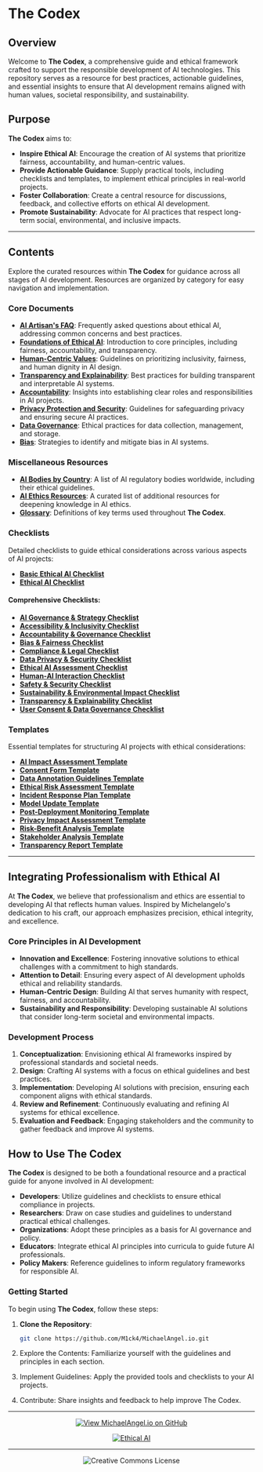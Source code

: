 # The Codex

## Overview

Welcome to **The Codex**, a comprehensive guide and ethical framework crafted to support the responsible development of AI technologies. This repository serves as a resource for best practices, actionable guidelines, and essential insights to ensure that AI development remains aligned with human values, societal responsibility, and sustainability.

## Purpose

**The Codex** aims to:

- **Inspire Ethical AI**: Encourage the creation of AI systems that prioritize fairness, accountability, and human-centric values.
- **Provide Actionable Guidance**: Supply practical tools, including checklists and templates, to implement ethical principles in real-world projects.
- **Foster Collaboration**: Create a central resource for discussions, feedback, and collective efforts on ethical AI development.
- **Promote Sustainability**: Advocate for AI practices that respect long-term social, environmental, and inclusive impacts.

---

## Contents

Explore the curated resources within **The Codex** for guidance across all stages of AI development. Resources are organized by category for easy navigation and implementation.

### Core Documents

- **[AI Artisan's FAQ](./docs/the_codex/AI_Artisians_FAQ.md)**: Frequently asked questions about ethical AI, addressing common concerns and best practices.
- **[Foundations of Ethical AI](./docs/the_codex/archive/Foundations_of_Ethical_AI.md)**: Introduction to core principles, including fairness, accountability, and transparency.
- **[Human-Centric Values](./docs/the_codex/archive/Human-Centric_Values.md)**: Guidelines on prioritizing inclusivity, fairness, and human dignity in AI design.
- **[Transparency and Explainability](./docs/the_codex/archive/Transparency_and_Explainability.md)**: Best practices for building transparent and interpretable AI systems.
- **[Accountability](./docs/the_codex/archive/Accountability.md)**: Insights into establishing clear roles and responsibilities in AI projects.
- **[Privacy Protection and Security](./docs/the_codex/archive/Privacy_Protection_and_Security.md)**: Guidelines for safeguarding privacy and ensuring secure AI practices.
- **[Data Governance](./docs/the_codex/archive/Data_Governance.md)**: Ethical practices for data collection, management, and storage.
- **[Bias](./docs/the_codex/archive/Bias.md)**: Strategies to identify and mitigate bias in AI systems.

### Miscellaneous Resources

- **[AI Bodies by Country](./docs/the_codex/misc/AI_Bodies_by_Country.md)**: A list of AI regulatory bodies worldwide, including their ethical guidelines.
- **[AI Ethics Resources](./docs/the_codex/misc/AI_Ethics_Resources.md)**: A curated list of additional resources for deepening knowledge in AI ethics.
- **[Glossary](./docs/the_codex/misc/Glossary.md)**: Definitions of key terms used throughout **The Codex**.

### Checklists

Detailed checklists to guide ethical considerations across various aspects of AI projects:

- **[Basic Ethical AI Checklist](./docs/the_codex/checklists/Basic_Ethical_AI_Checklist.md)**
- **[Ethical AI Checklist](./docs/the_codex/checklists/Ethical_AI_Checklist.md)**

#### Comprehensive Checklists:

- **[AI Governance & Strategy Checklist](./docs/the_codex/checklists/comprehensive_checklists/AI_Governance_%26_Strategy_Checklist.md)**
- **[Accessibility & Inclusivity Checklist](./docs/the_codex/checklists/comprehensive_checklists/Accessibility_%26_Inclusivity_Checklist.md)**
- **[Accountability & Governance Checklist](./docs/the_codex/checklists/comprehensive_checklists/Accountability_%26_Governance_Checklist.md)**
- **[Bias & Fairness Checklist](./docs/the_codex/checklists/comprehensive_checklists/Bias_%26_Fairness_Checklist.md)**
- **[Compliance & Legal Checklist](./docs/the_codex/checklists/comprehensive_checklists/Compliance_%26_Legal_Checklist.md)**
- **[Data Privacy & Security Checklist](./docs/the_codex/checklists/comprehensive_checklists/Data_Privacy_%26_Security_Checklist.md)**
- **[Ethical AI Assessment Checklist](./docs/the_codex/checklists/comprehensive_checklists/Ethical_AI_Assessment_Checklist.md)**
- **[Human-AI Interaction Checklist](./docs/the_codex/checklists/comprehensive_checklists/Human-AI_Interaction_Checklist.md)**
- **[Safety & Security Checklist](./docs/the_codex/checklists/comprehensive_checklists/Safety_%26_Security_Checklist.md)**
- **[Sustainability & Environmental Impact Checklist](./docs/the_codex/checklists/comprehensive_checklists/Sustainability_%26_Environmental_Impact_Checklist.md)**
- **[Transparency & Explainability Checklist](./docs/the_codex/checklists/comprehensive_checklists/Transparency_%26_Explainability_Checklist.md)**
- **[User Consent & Data Governance Checklist](./docs/the_codex/checklists/comprehensive_checklists/User_Consent_%26_Data_Governance_Checklist.md)**

### Templates

Essential templates for structuring AI projects with ethical considerations:

- **[AI Impact Assessment Template](./docs/the_codex/templates/AI_Impact_Assessment_Template.md)**
- **[Consent Form Template](./docs/the_codex/templates/Consent_Form_Template.md)**
- **[Data Annotation Guidelines Template](./docs/the_codex/templates/Data_Annotation_Guidelines_Template.md)**
- **[Ethical Risk Assessment Template](./docs/the_codex/templates/Ethical_Risk_Assessment_Template.md)**
- **[Incident Response Plan Template](./docs/the_codex/templates/Incident_Response_Plan_Template.md)**
- **[Model Update Template](./docs/the_codex/templates/Model_Update_Template.md)**
- **[Post-Deployment Monitoring Template](./docs/the_codex/templates/Post-Deployment_Monitoring_Template.md)**
- **[Privacy Impact Assessment Template](./docs/the_codex/templates/Privacy_Impact_Assessment_Template.md)**
- **[Risk-Benefit Analysis Template](./docs/the_codex/templates/Risk-Benefit_Analysis_Template.md)**
- **[Stakeholder Analysis Template](./docs/the_codex/templates/Stakeholder_Analysis_Template.md)**
- **[Transparency Report Template](./docs/the_codex/templates/Transparency_Report_Template.md)**

---

## Integrating Professionalism with Ethical AI

At **The Codex**, we believe that professionalism and ethics are essential to developing AI that reflects human values. Inspired by Michelangelo's dedication to his craft, our approach emphasizes precision, ethical integrity, and excellence.

### Core Principles in AI Development

- **Innovation and Excellence**: Fostering innovative solutions to ethical challenges with a commitment to high standards.
- **Attention to Detail**: Ensuring every aspect of AI development upholds ethical and reliability standards.
- **Human-Centric Design**: Building AI that serves humanity with respect, fairness, and accountability.
- **Sustainability and Responsibility**: Developing sustainable AI solutions that consider long-term societal and environmental impacts.

### Development Process

1. **Conceptualization**: Envisioning ethical AI frameworks inspired by professional standards and societal needs.
2. **Design**: Crafting AI systems with a focus on ethical guidelines and best practices.
3. **Implementation**: Developing AI solutions with precision, ensuring each component aligns with ethical standards.
4. **Review and Refinement**: Continuously evaluating and refining AI systems for ethical excellence.
5. **Evaluation and Feedback**: Engaging stakeholders and the community to gather feedback and improve AI systems.

## How to Use The Codex

**The Codex** is designed to be both a foundational resource and a practical guide for anyone involved in AI development:

- **Developers**: Utilize guidelines and checklists to ensure ethical compliance in projects.
- **Researchers**: Draw on case studies and guidelines to understand practical ethical challenges.
- **Organizations**: Adopt these principles as a basis for AI governance and policy.
- **Educators**: Integrate ethical AI principles into curricula to guide future AI professionals.
- **Policy Makers**: Reference guidelines to inform regulatory frameworks for responsible AI.

### Getting Started

To begin using **The Codex**, follow these steps:

1. **Clone the Repository**:

   ```bash
   git clone https://github.com/M1ck4/MichaelAngel.io.git

2. Explore the Contents: Familiarize yourself with the guidelines and principles in each section.

3. Implement Guidelines: Apply the provided tools and checklists to your AI projects.

4. Contribute: Share insights and feedback to help improve The Codex.

<div align="center">

---

[![View MichaelAngel.io on GitHub](https://img.shields.io/badge/GitHub-View%20MichaelAngel.io-blue?logo=github)](https://github.com/M1ck4/MichaelAngel.io)

[![Ethical AI](https://img.shields.io/badge/Ethical%20AI-Priority-orange.svg)](https://github.com/M1ck4/MichaelAngel.io/blob/main/docs/the_codex/AI_Artisians_FAQ.md) 

---

![Creative Commons License](https://img.shields.io/badge/License-CC%20BY--NC--SA%204.0-lightgrey?style=for-the-badge&logo=creative-commons&logoColor=white)
</div>
